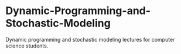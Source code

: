 # Dynamic-Programming-and-Stochastic-Modeling
Dynamic programming and stochastic modeling lectures for computer science students.

